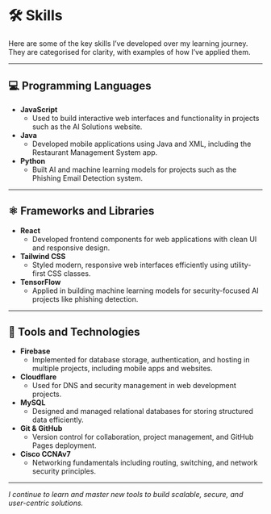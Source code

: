 # 🛠️ Skills

Here are some of the key skills I’ve developed over my learning journey. They are categorised for clarity, with examples of how I’ve applied them.

---

## 💻 Programming Languages

- **JavaScript**
  - Used to build interactive web interfaces and functionality in projects such as the AI Solutions website.
- **Java**
  - Developed mobile applications using Java and XML, including the Restaurant Management System app.
- **Python**
  - Built AI and machine learning models for projects such as the Phishing Email Detection system.

---

## ⚛️ Frameworks and Libraries

- **React**
  - Developed frontend components for web applications with clean UI and responsive design.
- **Tailwind CSS**
  - Styled modern, responsive web interfaces efficiently using utility-first CSS classes.
- **TensorFlow**
  - Applied in building machine learning models for security-focused AI projects like phishing detection.

---

## 🔧 Tools and Technologies

- **Firebase**
  - Implemented for database storage, authentication, and hosting in multiple projects, including mobile apps and websites.
- **Cloudflare**
  - Used for DNS and security management in web development projects.
- **MySQL**
  - Designed and managed relational databases for storing structured data efficiently.
- **Git & GitHub**
  - Version control for collaboration, project management, and GitHub Pages deployment.
- **Cisco CCNAv7**
  - Networking fundamentals including routing, switching, and network security principles.

---

*I continue to learn and master new tools to build scalable, secure, and user-centric solutions.*
